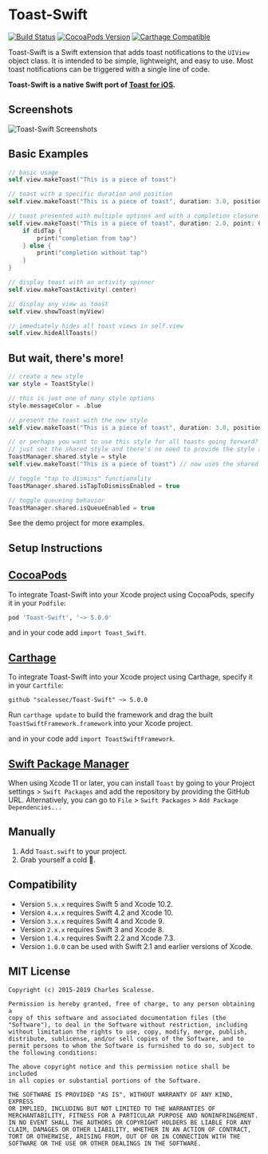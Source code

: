 Toast-Swift
=============

[![Build Status](https://travis-ci.org/scalessec/Toast-Swift.svg?branch=master)](https://travis-ci.org/scalessec/Toast-Swift)
[![CocoaPods Version](https://img.shields.io/cocoapods/v/Toast-Swift.svg)](http://cocoadocs.org/docsets/Toast-Swift)
[![Carthage Compatible](https://img.shields.io/badge/Carthage-compatible-4BC51D.svg?style=flat)](https://github.com/Carthage/Carthage)

Toast-Swift is a Swift extension that adds toast notifications to the `UIView` object class. It is intended to be simple, lightweight, and easy to use. Most toast notifications can be triggered with a single line of code.

**Toast-Swift is a native Swift port of [Toast for iOS](https://github.com/scalessec/Toast "Toast for iOS").**

Screenshots
---------
![Toast-Swift Screenshots](toast_swift_screenshot.jpg)


Basic Examples
---------
```swift
// basic usage
self.view.makeToast("This is a piece of toast")

// toast with a specific duration and position
self.view.makeToast("This is a piece of toast", duration: 3.0, position: .top)

// toast presented with multiple options and with a completion closure
self.view.makeToast("This is a piece of toast", duration: 2.0, point: CGPoint(x: 110.0, y: 110.0), title: "Toast Title", image: UIImage(named: "toast.png")) { didTap in
    if didTap {
        print("completion from tap")
    } else {
        print("completion without tap")
    }
}

// display toast with an activity spinner
self.view.makeToastActivity(.center)

// display any view as toast
self.view.showToast(myView)

// immediately hides all toast views in self.view
self.view.hideAllToasts()
```

But wait, there's more!
---------
```swift
// create a new style
var style = ToastStyle()

// this is just one of many style options
style.messageColor = .blue

// present the toast with the new style
self.view.makeToast("This is a piece of toast", duration: 3.0, position: .bottom, style: style)

// or perhaps you want to use this style for all toasts going forward?
// just set the shared style and there's no need to provide the style again
ToastManager.shared.style = style
self.view.makeToast("This is a piece of toast") // now uses the shared style

// toggle "tap to dismiss" functionality
ToastManager.shared.isTapToDismissEnabled = true

// toggle queueing behavior
ToastManager.shared.isQueueEnabled = true
```

See the demo project for more examples.


Setup Instructions
------------------

[CocoaPods](http://cocoapods.org)
------------------

To integrate Toast-Swift into your Xcode project using CocoaPods, specify it in your `Podfile`:

```ruby
pod 'Toast-Swift', '~> 5.0.0'
```

and in your code add `import Toast_Swift`.

[Carthage](https://github.com/Carthage/Carthage)
------------------

To integrate Toast-Swift into your Xcode project using Carthage, specify it in your `Cartfile`:

```ogdl
github "scalessec/Toast-Swift" ~> 5.0.0
```

Run `carthage update` to build the framework and drag the built `ToastSwiftFramework.framework` into your Xcode project.

and in your code add `import ToastSwiftFramework`.

[Swift Package Manager](https://swift.org/package-manager/)
------------------

When using Xcode 11 or later, you can install `Toast` by going to your Project settings > `Swift Packages` and add the repository by providing the GitHub URL. Alternatively, you can go to `File` > `Swift Packages` > `Add Package Dependencies...`

Manually
------------------

1. Add `Toast.swift` to your project.
2. Grab yourself a cold 🍺.

Compatibility
------------------
* Version `5.x.x` requires Swift 5 and Xcode 10.2.
* Version `4.x.x` requires Swift 4.2 and Xcode 10.
* Version `3.x.x` requires Swift 4 and Xcode 9.
* Version `2.x.x` requires Swift 3 and Xcode 8.
* Version `1.4.x` requires Swift 2.2 and Xcode 7.3. 
* Version `1.0.0` can be used with Swift 2.1 and earlier versions of Xcode.
 
MIT License
-----------
    Copyright (c) 2015-2019 Charles Scalesse.

    Permission is hereby granted, free of charge, to any person obtaining a
    copy of this software and associated documentation files (the
    "Software"), to deal in the Software without restriction, including
    without limitation the rights to use, copy, modify, merge, publish,
    distribute, sublicense, and/or sell copies of the Software, and to
    permit persons to whom the Software is furnished to do so, subject to
    the following conditions:

    The above copyright notice and this permission notice shall be included
    in all copies or substantial portions of the Software.

    THE SOFTWARE IS PROVIDED "AS IS", WITHOUT WARRANTY OF ANY KIND, EXPRESS
    OR IMPLIED, INCLUDING BUT NOT LIMITED TO THE WARRANTIES OF
    MERCHANTABILITY, FITNESS FOR A PARTICULAR PURPOSE AND NONINFRINGEMENT.
    IN NO EVENT SHALL THE AUTHORS OR COPYRIGHT HOLDERS BE LIABLE FOR ANY
    CLAIM, DAMAGES OR OTHER LIABILITY, WHETHER IN AN ACTION OF CONTRACT,
    TORT OR OTHERWISE, ARISING FROM, OUT OF OR IN CONNECTION WITH THE
    SOFTWARE OR THE USE OR OTHER DEALINGS IN THE SOFTWARE.
